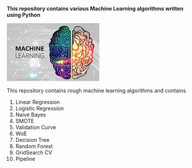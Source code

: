 **This repository contains various Machine Learning algorithms written using Python**


![enter image description here](https://github.com/meetrahula/Machine-Learning-Trials--RA/blob/main/ML.jfif)

This repository contains rough machine learning algorithms and contains

 1. Linear Regression
 2. Logistic Regression
 3. Naive Bayes
 4. SMOTE
 5. Validation Curve
 6. WoE
 7. Decision Tree
 8. Random Forest
 9. GridSearch CV
 10. Pipeline
